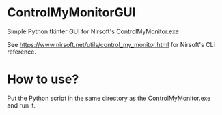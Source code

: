 # ControlMyMonitorGUI
Simple Python tkinter GUI for Nirsoft's ControlMyMonitor.exe

See https://www.nirsoft.net/utils/control_my_monitor.html for Nirsoft's CLI reference.

# How to use?
Put the Python script in the same directory as the ControlMyMonitor.exe and run it.
